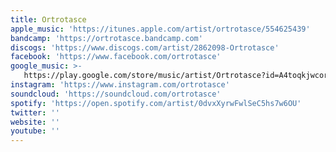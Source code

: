 ```yaml
---
title: Ortrotasce
apple_music: 'https://itunes.apple.com/artist/ortrotasce/554625439'
bandcamp: 'https://ortrotasce.bandcamp.com'
discogs: 'https://www.discogs.com/artist/2862098-Ortrotasce'
facebook: 'https://www.facebook.com/ortrotasce'
google_music: >-
   https://play.google.com/store/music/artist/Ortrotasce?id=A4toqkjwcorz4nr6aqvhtmwlkqm
instagram: 'https://www.instagram.com/ortrotasce'
soundcloud: 'https://soundcloud.com/ortrotasce'
spotify: 'https://open.spotify.com/artist/0dvxXyrwFwlSeC5hs7w6OU'
twitter: ''
website: ''
youtube: ''
---
```

